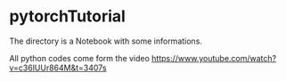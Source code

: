 # pytorchTutorial

The directory is a Notebook with some informations.

All python codes come form the video https://www.youtube.com/watch?v=c36lUUr864M&t=3407s
